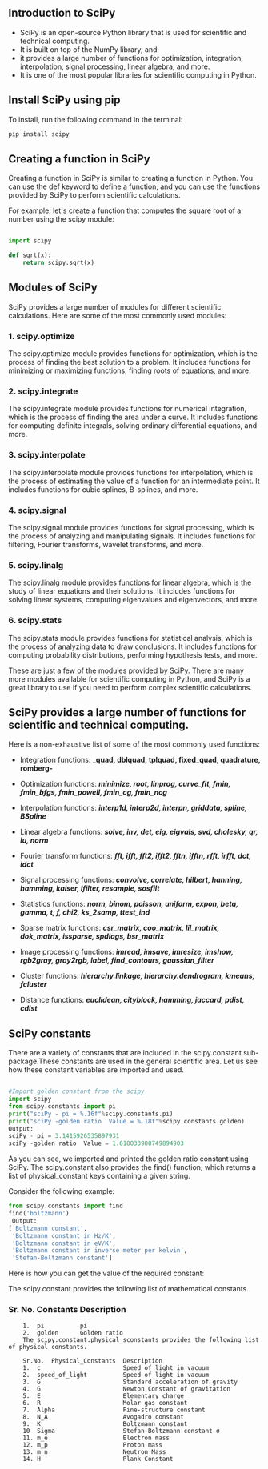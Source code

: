 ## Introduction to SciPy

- SciPy is an open-source Python library that is used for scientific and technical computing. 
- It is built on top of the NumPy library, and 
- it provides a large number of functions for optimization, integration, interpolation, signal processing, linear algebra, and more.
-  It is one of the most popular libraries for scientific computing in Python.

## Install SciPy using pip
To install, run the following command in the terminal:
```python
pip install scipy  
```

## Creating a function in SciPy

Creating a function in SciPy is similar to creating a function in Python. 
You can use the def keyword to define a function, and you can use the functions provided by SciPy to perform scientific calculations.

For example, let's create a function that computes the square root of a number using the scipy module:

```python

import scipy

def sqrt(x):
    return scipy.sqrt(x)
```

## Modules of SciPy
SciPy provides a large number of modules for different scientific calculations. Here are some of the most commonly used modules:

### 1. scipy.optimize
The scipy.optimize module provides functions for optimization, which is the process of finding the best solution to a problem. 
It includes functions for minimizing or maximizing functions, finding roots of equations, and more.

### 2. scipy.integrate
The scipy.integrate module provides functions for numerical integration, which is the process of finding the area under a curve. 
It includes functions for computing definite integrals, solving ordinary differential equations, and more.

### 3. scipy.interpolate
The scipy.interpolate module provides functions for interpolation, which is the process of estimating the value of a function for an intermediate point. 
It includes functions for cubic splines, B-splines, and more.

### 4. scipy.signal
The scipy.signal module provides functions for signal processing, which is the process of analyzing and manipulating signals. 
It includes functions for filtering, Fourier transforms, wavelet transforms, and more.

### 5. scipy.linalg
The scipy.linalg module provides functions for linear algebra, which is the study of linear equations and their solutions.
It includes functions for solving linear systems, computing eigenvalues and eigenvectors, and more.

### 6. scipy.stats
The scipy.stats module provides functions for statistical analysis, which is the process of analyzing data to draw conclusions. 
It includes functions for computing probability distributions, performing hypothesis tests, and more.

These are just a few of the modules provided by SciPy. There are many more modules available for scientific computing in Python, and 
SciPy is a great library to use if you need to perform complex scientific calculations.

## SciPy provides a large number of functions for scientific and technical computing.
Here is a non-exhaustive list of some of the most commonly used functions:

- Integration functions: **_quad, dblquad, tplquad, fixed_quad, quadrature, romberg-**

- Optimization functions: **_minimize, root, linprog, curve_fit, fmin, fmin_bfgs, fmin_powell, fmin_cg, fmin_ncg_**

- Interpolation functions: **_interp1d, interp2d, interpn, griddata, spline, BSpline_**

- Linear algebra functions: **_solve, inv, det, eig, eigvals, svd, cholesky, qr, lu, norm_**

- Fourier transform functions: **_fft, ifft, fft2, ifft2, fftn, ifftn, rfft, irfft, dct, idct_**

- Signal processing functions: **_convolve, correlate, hilbert, hanning, hamming, kaiser, lfilter, resample, sosfilt_**

- Statistics functions: **_norm, binom, poisson, uniform, expon, beta, gamma, t, f, chi2, ks_2samp, ttest_ind_**

- Sparse matrix functions: **_csr_matrix, coo_matrix, lil_matrix, dok_matrix, issparse, spdiags, bsr_matrix_**

- Image processing functions: **_imread, imsave, imresize, imshow, rgb2gray, gray2rgb, label, find_contours, gaussian_filter_**

- Cluster functions: **_hierarchy.linkage, hierarchy.dendrogram, kmeans, fcluster_**

- Distance functions: **_euclidean, cityblock, hamming, jaccard, pdist, cdist_**


## SciPy constants
There are a variety of constants that are included in the scipy.constant sub-package.These constants are used in the general scientific area. 
Let us see how these constant variables are imported and used.
```python

#Import golden constant from the scipy   
import scipy
from scipy.constants import pi
print("sciPy - pi = %.16f"%scipy.constants.pi)
print("sciPy -golden ratio  Value = %.18f"%scipy.constants.golden)
Output: 
sciPy - pi = 3.1415926535897931
sciPy -golden ratio  Value = 1.618033988749894903 
```
As you can see, we imported and printed the golden ratio constant using SciPy.
The scipy.constant also provides the find() function, which returns a list of physical_constant keys containing a given string.

Consider the following example:

```python
from scipy.constants import find  
find('boltzmann')
 Output:
['Boltzmann constant',
 'Boltzmann constant in Hz/K',
 'Boltzmann constant in eV/K',
 'Boltzmann constant in inverse meter per kelvin',
 'Stefan-Boltzmann constant']
 ```
Here is how you can get the value of the required constant:

 The scipy.constant provides the following list of mathematical constants.

### Sr. No.	Constants	Description
        1.	pi	        pi
        2.	golden	    Golden ratio
        The scipy.constant.physical_sconstants provides the following list of physical constants.

        Sr.No.	Physical_Constants	Description
        1.	c	                    Speed of light in vacuum
        2.	speed_of_light	        Speed of light in vacuum
        3.	G	                    Standard acceleration of gravity
        4.	G	                    Newton Constant of gravitation
        5.	E	                    Elementary charge
        6.	R	                    Molar gas constant
        7.	Alpha	                Fine-structure constant
        8.	N_A	                    Avogadro constant
        9.	K	                    Boltzmann constant
        10	Sigma	                Stefan-Boltzmann constant σ
        11.	m_e	                    Electron mass
        12.	m_p	                    Proton mass
        13.	m_n	                    Neutron Mass
        14.	H	                    Plank Constant
      

